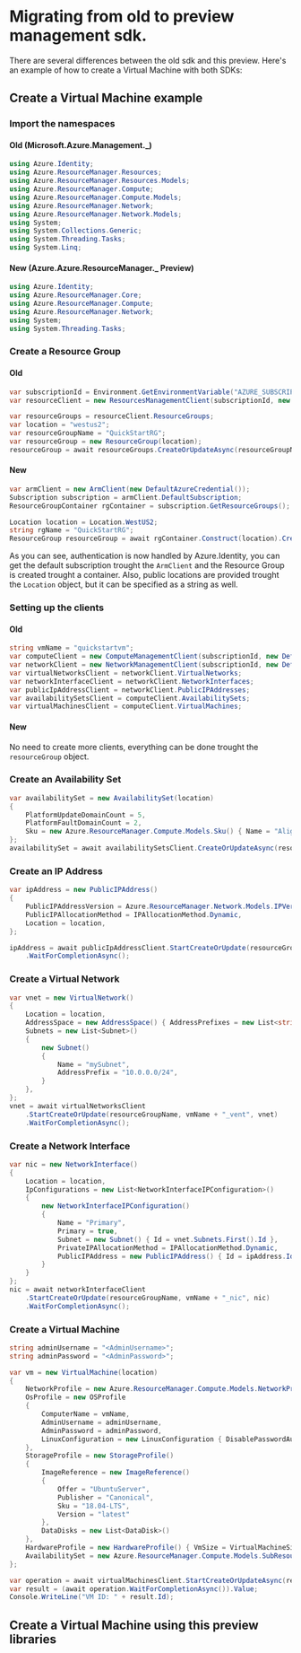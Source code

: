 # Migrating from old to preview management sdk.

There are several differences between the old sdk and this preview. Here's an example of how to create a Virtual Machine with both SDKs:

## Create a Virtual Machine example

### Import the namespaces
#### Old (Microsoft.Azure.Management._)
```C#
using Azure.Identity;
using Azure.ResourceManager.Resources;
using Azure.ResourceManager.Resources.Models;
using Azure.ResourceManager.Compute;
using Azure.ResourceManager.Compute.Models;
using Azure.ResourceManager.Network;
using Azure.ResourceManager.Network.Models;
using System;
using System.Collections.Generic;
using System.Threading.Tasks;
using System.Linq;
```
#### New (Azure.Azure.ResourceManager._ Preview)
```C#
using Azure.Identity;
using Azure.ResourceManager.Core;
using Azure.ResourceManager.Compute;
using Azure.ResourceManager.Network;
using System;
using System.Threading.Tasks;
```

### Create a Resource Group
#### Old
```C#
var subscriptionId = Environment.GetEnvironmentVariable("AZURE_SUBSCRIPTION_ID");
var resourceClient = new ResourcesManagementClient(subscriptionId, new DefaultAzureCredential());

var resourceGroups = resourceClient.ResourceGroups;
var location = "westus2";
var resourceGroupName = "QuickStartRG";
var resourceGroup = new ResourceGroup(location);
resourceGroup = await resourceGroups.CreateOrUpdateAsync(resourceGroupName, resourceGroup);
```
#### New
```C#
var armClient = new ArmClient(new DefaultAzureCredential());
Subscription subscription = armClient.DefaultSubscription;
ResourceGroupContainer rgContainer = subscription.GetResourceGroups();

Location location = Location.WestUS2;
string rgName = "QuickStartRG";
ResourceGroup resourceGroup = await rgContainer.Construct(location).CreateOrUpdateAsync(rgName)
```

As you can see, authentication is now handled by Azure.Identity, you can get the default subscription trought the `ArmClient` and the Resource Group is created trought a container. Also, public locations are provided trought the `Location` object, but it can be specified as a string as well.

### Setting up the clients
#### Old
```C#
string vmName = "quickstartvm";
var computeClient = new ComputeManagementClient(subscriptionId, new DefaultAzureCredential());
var networkClient = new NetworkManagementClient(subscriptionId, new DefaultAzureCredential());
var virtualNetworksClient = networkClient.VirtualNetworks;
var networkInterfaceClient = networkClient.NetworkInterfaces;
var publicIpAddressClient = networkClient.PublicIPAddresses;
var availabilitySetsClient = computeClient.AvailabilitySets;
var virtualMachinesClient = computeClient.VirtualMachines;
```
#### New
No need to create more clients, everything can be done trought the `resourceGroup` object.

### Create an Availability Set
```C#
var availabilitySet = new AvailabilitySet(location)
{
    PlatformUpdateDomainCount = 5,
    PlatformFaultDomainCount = 2,
    Sku = new Azure.ResourceManager.Compute.Models.Sku() { Name = "Aligned" }
};
availabilitySet = await availabilitySetsClient.CreateOrUpdateAsync(resourceGroupName, vmName + "_aSet", availabilitySet);
```

### Create an IP Address
```C#
var ipAddress = new PublicIPAddress()
{
    PublicIPAddressVersion = Azure.ResourceManager.Network.Models.IPVersion.IPv4,
    PublicIPAllocationMethod = IPAllocationMethod.Dynamic,
    Location = location,
};

ipAddress = await publicIpAddressClient.StartCreateOrUpdate(resourceGroupName, vmName + "_ip", ipAddress)
    .WaitForCompletionAsync();
```

### Create a Virtual Network
```C#
var vnet = new VirtualNetwork()
{
    Location = location,
    AddressSpace = new AddressSpace() { AddressPrefixes = new List<string>() { "10.0.0.0/16" } },
    Subnets = new List<Subnet>()
    {
        new Subnet()
        {
            Name = "mySubnet",
            AddressPrefix = "10.0.0.0/24",
        }
    },
};
vnet = await virtualNetworksClient
    .StartCreateOrUpdate(resourceGroupName, vmName + "_vent", vnet)
    .WaitForCompletionAsync();
```

### Create a Network Interface
```C#
var nic = new NetworkInterface()
{
    Location = location,
    IpConfigurations = new List<NetworkInterfaceIPConfiguration>()
    {
        new NetworkInterfaceIPConfiguration()
        {
            Name = "Primary",
            Primary = true,
            Subnet = new Subnet() { Id = vnet.Subnets.First().Id },
            PrivateIPAllocationMethod = IPAllocationMethod.Dynamic,
            PublicIPAddress = new PublicIPAddress() { Id = ipAddress.Id }
        }
    }
};
nic = await networkInterfaceClient
    .StartCreateOrUpdate(resourceGroupName, vmName + "_nic", nic)
    .WaitForCompletionAsync();
```

### Create a Virtual Machine
```C#
string adminUsername = "<AdminUsername>";
string adminPassword = "<AdminPassword>";

var vm = new VirtualMachine(location)
{
    NetworkProfile = new Azure.ResourceManager.Compute.Models.NetworkProfile { NetworkInterfaces = new[] { new NetworkInterfaceReference() { Id = nic.Id } } },
    OsProfile = new OSProfile
    {
        ComputerName = vmName,
        AdminUsername = adminUsername,
        AdminPassword = adminPassword,
        LinuxConfiguration = new LinuxConfiguration { DisablePasswordAuthentication = false, ProvisionVMAgent = true }
    },
    StorageProfile = new StorageProfile()
    {
        ImageReference = new ImageReference()
        {
            Offer = "UbuntuServer",
            Publisher = "Canonical",
            Sku = "18.04-LTS",
            Version = "latest"
        },
        DataDisks = new List<DataDisk>()
    },
    HardwareProfile = new HardwareProfile() { VmSize = VirtualMachineSizeTypes.StandardB1Ms },
    AvailabilitySet = new Azure.ResourceManager.Compute.Models.SubResource() { Id = availabilitySet.Id }
};

var operation = await virtualMachinesClient.StartCreateOrUpdateAsync(resourceGroupName, vmName, vm);
var result = (await operation.WaitForCompletionAsync()).Value;
Console.WriteLine("VM ID: " + result.Id);
```

## Create a Virtual Machine using this preview libraries

```C#

```